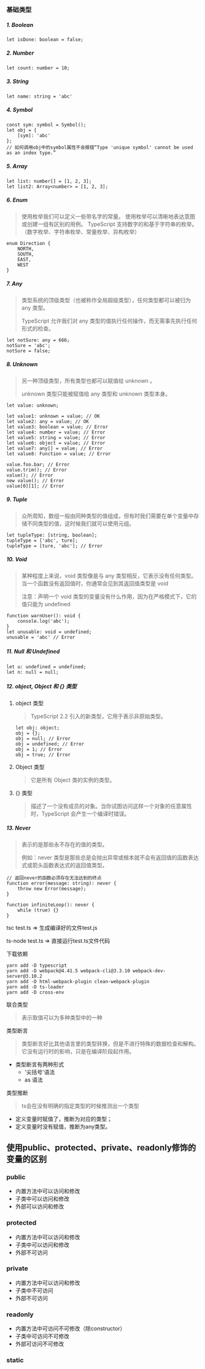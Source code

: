 ### 基础类型

##### 1. Boolean

```
let isDone: boolean = false;
```

##### 2. Number

```
let count: number = 10;
```

##### 3. String

```
let name: string = 'abc'
```

##### 4. Symbol

```
const sym: symbol = Symbol();
let obj = {
	[sym]: 'abc'
};
// 如何调用obj中的symbol属性不会报错“Type 'unique symbol' cannot be used as an index type.”
```

##### 5. Array

```
let list: number[] = [1, 2, 3];
let list2: Array<number> = [1, 2, 3];
```

##### 6. Enum

> 使⽤枚举我们可以定义⼀些带名字的常量。 使⽤枚举可以清晰地表达意图或创建⼀组有区别的⽤例。
> TypeScript ⽀持数字的和基于字符串的枚举。（数字枚举、字符串枚举、常量枚举、异构枚举）

```
enum Direction {
	NORTH,
	SOUTH,
	EAST,
	WEST
}
```

##### 7. Any

> 类型系统的顶级类型（也被称作全局超级类型），任何类型都可以被归为 any 类型。
>
> TypeScript 允许我们对 any 类型的值执⾏任何操作，⽽⽆需事先执⾏任何形式的检查。

```
let notSure: any = 666;
notSure = 'abc';
notSure = false;
```

##### 8. Unknown

> 另一种顶级类型，所有类型也都可以赋值给 unknown 。
>
> unknown 类型只能被赋值给 any 类型和 unknown 类型本身。

```
let value: unknown;

let value1: unknown = value; // OK
let value2: any = value; // OK
let value3: boolean = value; // Error
let value4: number = value; // Error
let value5: string = value; // Error
let value6: object = value; // Error
let value7: any[] = value; // Error
let value8: Function = value; // Error

value.foo.bar; // Error
value.trim(); // Error
value(); // Error
new value(); // Error
value[0][1]; // Error
```

##### 9. Tuple

> 众所周知，数组⼀般由同种类型的值组成，但有时我们需要在单个变量中存储不同类型的值，这时候我们就可以使⽤元组。

```
let tupleType: [string, boolean];
tupleType = ['abc', ture];
tupleType = [ture, 'abc']; // Error
```

##### 10. Void

> 某种程度上来说，void 类型像是与 any 类型相反，它表示没有任何类型。当⼀个函数没有返回值时，你通常会⻅到其返回值类型是 void
>
> 注意：声明⼀个 void 类型的变量没有什么作⽤，因为在严格模式下，它的值只能为 undefined

```
function warnUser(): void {
	console.log('abc');
}
let unusable: void = undefined;
unusable = 'abc' // Error
```

##### 11. Null 和 Undefined

```
let u: undefined = undefined;
let n: null = null;
```

##### 12. object, Object 和 {} 类型

1. object 类型

   > TypeScript 2.2 引⼊的新类型，它⽤于表示⾮原始类型。

   ```
   let obj: object;
   obj = {};
   obj = null; // Error
   obj = undefined; // Error
   obj = 1; // Error
   obj = true; // Error
   ```

2. Object 类型

   > 它是所有 Object 类的实例的类型。

3. {} 类型

   > 描述了⼀个没有成员的对象。当你试图访问这样⼀个对象的任意属性时，TypeScript 会产⽣⼀个编译时错误。

##### 13. Never

> 表示的是那些永不存在的值的类型。
>
> 例如：never 类型是那些总是会抛出异常或根本就不会有返回值的函数表达式或箭头函数表达式的返回值类型。

```
// 返回never的函数必须存在⽆法达到的终点
function error(message: string): never {
	throw new Error(message);
}

function infiniteLoop(): never {
	while (true) {}
}
```





tsc test.ts => 生成编译好的文件test.js

ts-node test.ts => 直接运行test.ts文件代码

下载依赖
```
yarn add -D typescript
yarn add -D webpack@4.41.5 webpack-cli@3.3.10 webpack-dev-server@3.10.2
yarn add -D html-webpack-plugin clean-webpack-plugin
yarn add -D ts-loader
yarn add -D cross-env
```

联合类型
> 表示取值可以为多种类型中的一种

类型断言
> 类型断言好比其他语言里的类型转换，但是不进行特殊的数据检查和解构。它没有运行时的影响，只是在编译阶段起作用。
+ 类型断言有两种形式
    + '尖括号'语法
    + as 语法

类型推断
> ts会在没有明确的指定类型的时候推测出一个类型
+ 定义变量时赋值了，推断为对应的类型；
+ 定义变量时没有赋值，推断为any类型。



## 使用public、protected、private、readonly修饰的变量的区别

### public

+ 内置方法中可以访问和修改
+ 子类中可以访问和修改
+ 外部可以访问和修改

### protected

+ 内置方法中可以访问和修改
+ 子类中可以访问和修改
+ 外部不可访问

### private

+ 内置方法中可以访问和修改
+ 子类中不可访问
+ 外部不可访问

### readonly

+ 内置方法中可访问不可修改（除constructor）
+ 子类中可访问不可修改
+ 外部可访问不可修改

### static